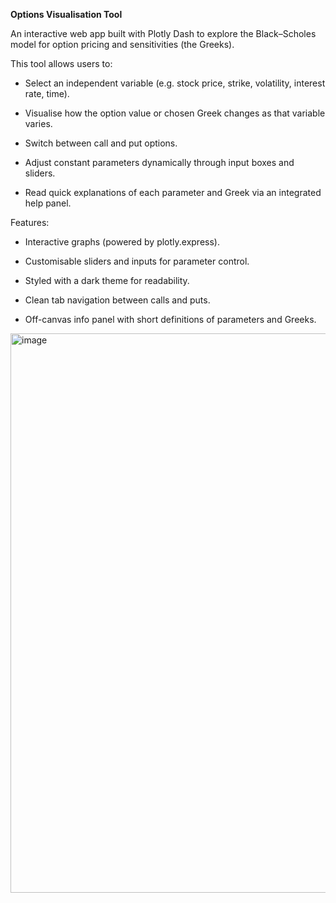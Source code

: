 <strong>Options Visualisation Tool</strong>

An interactive web app built with Plotly Dash to explore the Black–Scholes model for option pricing and sensitivities (the Greeks).

This tool allows users to:

- Select an independent variable (e.g. stock price, strike, volatility, interest rate, time).

- Visualise how the option value or chosen Greek changes as that variable varies.

- Switch between call and put options.

- Adjust constant parameters dynamically through input boxes and sliders.

- Read quick explanations of each parameter and Greek via an integrated help panel.

Features:

- Interactive graphs (powered by plotly.express).

- Customisable sliders and inputs for parameter control.

- Styled with a dark theme for readability.

- Clean tab navigation between calls and puts.

- Off-canvas info panel with short definitions of parameters and Greeks.

<img width="1575" height="895" alt="image" src="https://github.com/user-attachments/assets/da2937a0-35fb-41f7-9b2b-108acd81a66f" />
